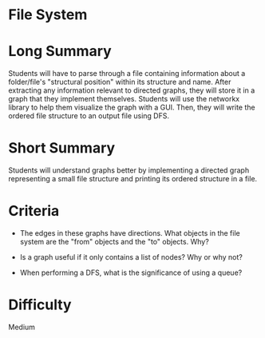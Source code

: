 # File System 

# Long Summary

Students will have to parse through a file containing information about a folder/file's "structural position" within its structure and name. After extracting any information relevant to directed graphs, they will store it in a graph that they implement themselves. Students will use the networkx library to help them visualize the graph with a GUI. Then, they will write the ordered file structure to an output file using DFS.
# Short Summary

Students will understand graphs better by implementing a directed graph representing a small file structure and printing its ordered structure in a file.

# Criteria

- The edges in these graphs have directions. What objects in the file system are the "from" objects and the "to" objects. Why?

- Is a graph useful if it only contains a list of nodes? Why or why not?

- When performing a DFS, what is the significance of using a queue?

# Difficulty

Medium
